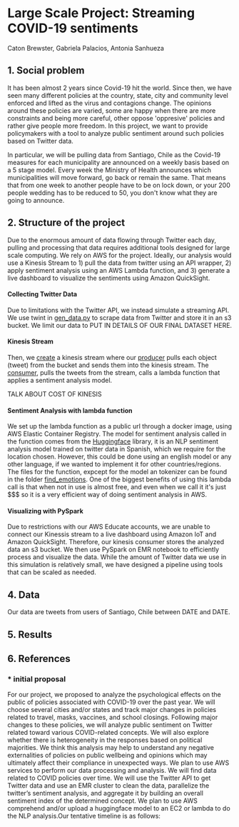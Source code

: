 

# Large Scale Project: Streaming COVID-19 sentiments 
Caton Brewster, Gabriela Palacios, Antonia Sanhueza


## 1. Social problem

It has been almost 2 years since Covid-19 hit the world. Since then, we have seen many different policies at the country, state, city and community level enforced and lifted as the virus and contagions change. The opinions around these policies are varied, some are happy when there are more constraints and being more careful, other oppose 'oppresive' policies and rather give people more freedom. In this project, we want to provide policymakers with a tool  to analyze public sentiment around such policies based on Twitter data.  

In particular, we will be pulling data from Santiago, Chile as the Covid-19 measures for each municipality are announced on a weekly basis based on a 5 stage model.  Every week the Ministry of Health announces which municipalities will move forward, go back or remain the same.  That means that from one week to another people have to be on lock down, or your 200 people wedding has to be reduced to 50, you don't know what they are going to announce. 

## 2. Structure of the project

Due to the enormous amount of data flowing through Twitter each day, pulling and processing that data requires additional tools designed for large scale computing. We rely on AWS for the project. Ideally, our analysis would use a Kinesis Stream to 1) pull the data from twitter using an API wrapper, 2) apply sentiment analysis using an AWS Lambda function, and 3) generate a live dashboard to visualize the sentiments using Amazon QuickSight. 

#### Collecting Twitter Data
Due to limitations with the Twitter API, we instead simulate a streaming API. We use twint in [gen_data.py](file) to scrape data from Twitter and store it in an s3 bucket. We limit our data to PUT IN DETAILS OF OUR FINAL DATASET HERE. 

#### Kinesis Stream
Then, we [create](file) a kinesis stream where our [producer](file) pulls each object (tweet) from the bucket and sends them into the kinesis stream. The [consumer](file), pulls the tweets from the stream, calls a lambda function that applies a sentiment analysis model. 

TALK ABOUT COST OF KINESIS

#### Sentiment Analysis with lambda function
We set up the lambda function as a public url through a docker image, using AWS Elastic Container Registry. The model for sentiment analysis called in the function comes from the [Huggingface](https://huggingface.co/daveni/twitter-xlm-roberta-emotion-es?text=hola) library, it is an NLP sentiment analysis model trained on twitter data in Spanish, which we require for the location chosen. However, this could be done using an english model or any other language, if we wanted to implement it for other countries/regions.  The files for the function, expcept for the model an tokenizer can be found in the folder [find_emotions](folder). One of the biggest benefits of using this lambda call is that when not in use is almost free, and even when we call it it's just $$$ so it is a very efficient way of doing sentiment analysis in AWS.

#### Visualizing with PySpark
Due to restrictions with our AWS Educate accounts, we are unable to connect our Kinessis stream to a live dashboard using Amazon IoT and Amazon QuickSight. Therefore, our kinesis consumer stores the analyzed data an s3 bucket. We then use PySpark on EMR notebook to efficiently process and visualize the data. While the amount of Twitter data we use in this simulation is relatively small, we have designed a pipeline using tools that can be scaled as needed. 



## 4. Data

Our data are tweets from users of Santiago, Chile between DATE and DATE. 



## 5. Results

## 6. References



### * initial proposal

For our project, we proposed to analyze the psychological effects on the public of policies associated with COVID-19 over the past year. We will choose several cities and/or states and track major changes in policies related to travel, masks, vaccines, and school closings. Following major changes to these policies, we will analyze public sentiment on Twitter related toward various COVID-related concepts. We will also explore whether there is heterogeneity in the responses based on political majorities. We think this analysis may help to understand any negative externalities of policies on public wellbeing and opinions which may ultimately affect their compliance in unexpected ways. We plan to use AWS services to perform our data processing and analysis. We will find data related to COVID policies over time. We will use the Twitter API to get Twitter data and use an EMR cluster to clean the data, parallelize the twitter’s sentiment analysis, and aggregate it by building an overall sentiment index of the determined concept. We plan to use AWS comprehend and/or upload a huggingface model to an EC2 or lambda to do the NLP analysis.Our tentative timeline is as follows:

